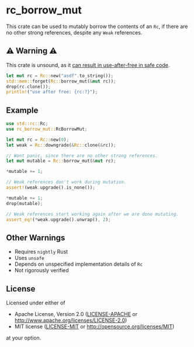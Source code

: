 # rc_borrow_mut

This crate can be used to mutably borrow the contents of an `Rc`, if there are no other
strong references, despite any `Weak` references.

## ⚠ Warning ⚠

This crate is unsound, as it [can result in use-after-free in safe code](https://github.com/rust-lang/libs-team/issues/112#issuecomment-1282274231).

```rust
let mut rc = Rc::new("asdf".to_string());
std::mem::forget(Rc::borrow_mut(&mut rc));
drop(rc.clone());
println!("use after free: {rc:?}");
```

## Example

```rust
use std::rc::Rc;
use rc_borrow_mut::RcBorrowMut;

let mut rc = Rc::new(0);
let weak = Rc::downgrade(&Rc::clone(&rc));

// Wont panic, since there are no other strong references.
let mut mutable = Rc::borrow_mut(&mut rc);

*mutable += 1;

// Weak references don't work during mutation.
assert!(weak.upgrade().is_none());

*mutable += 1;
drop(mutable);

// Weak references start working again after we are done mutating.
assert_eq!(*weak.upgrade().unwrap(), 2);
```

## Other Warnings

- Requires `nightly` Rust
- Uses `unsafe`
- Depends on unspecified implementation details of `Rc`
- Not rigorously verified

## License

Licensed under either of

* Apache License, Version 2.0
  ([LICENSE-APACHE](LICENSE-APACHE) or http://www.apache.org/licenses/LICENSE-2.0)
* MIT license
  ([LICENSE-MIT](LICENSE-MIT) or http://opensource.org/licenses/MIT)

at your option.